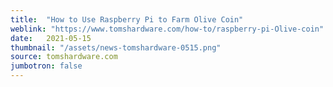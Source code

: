 ```yaml
---
title:  "How to Use Raspberry Pi to Farm Olive Coin"
weblink: "https://www.tomshardware.com/how-to/raspberry-pi-Olive-coin"
date:   2021-05-15
thumbnail: "/assets/news-tomshardware-0515.png"
source: tomshardware.com
jumbotron: false
---
```

